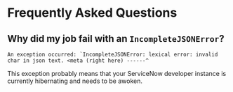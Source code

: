 # Frequently Asked Questions

## Why did my job fail with an `IncompleteJSONError`?

```
An exception occurred: `IncompleteJSONError: lexical error: invalid char in json text. <meta (right here) ------^
```

This exception probably means that your ServiceNow developer instance is currently hibernating and needs to be awoken.

